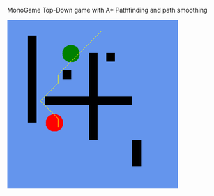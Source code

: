 MonoGame Top-Down game with A* Pathfinding and path smoothing


<img src="https://raw.githubusercontent.com/Brandon689/MonoGameMobs/master/screenshot.png"/>
